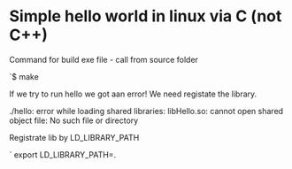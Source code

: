 # Simple hello world in linux via C (not C++)

Command for build exe file - call from source folder

`$ make 

If we try to run hello we got aan error! 
We need registate the library.

./hello: error while loading shared libraries: libHello.so: cannot open shared object file: No such file or directory

Registrate lib by LD_LIBRARY_PATH

` export LD_LIBRARY_PATH=.